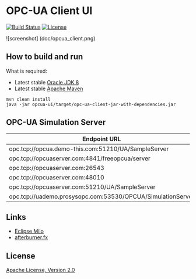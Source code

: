 # OPC-UA Client UI
[![Build Status](https://travis-ci.org/comtel2000/opc-ua-client.png)](https://travis-ci.org/comtel2000/opc-ua-client)  [![License](https://img.shields.io/badge/license-Apache_2-blue.svg)](http://www.apache.org/licenses/LICENSE-2.0)

![screenshot] (doc/opcua_client.png)

## How to build and run
What is required:

* Latest stable [Oracle JDK 8](http://www.oracle.com/technetwork/java)
* Latest stable [Apache Maven](http://maven.apache.org)

```shell
mvn clean install
java -jar opcua-ui/target/opc-ua-client-jar-with-dependencies.jar
```
## OPC-UA Simulation Server

|                        Endpoint URL                          |         Link               |
| ------------------------------------------------------------ | -------------------------- |
| opc.tcp://opcua.demo-this.com:51210/UA/SampleServer          | http://opclabs.com         |
| opc.tcp://opcuaserver.com:4841/freeopcua/server              | http://opcuaserver.com     |
| opc.tcp://opcuaserver.com:26543                              | http://opcuaserver.com     |
| opc.tcp://opcuaserver.com:48010                              | http://opcuaserver.com     |
| opc.tcp://opcuaserver.com:51210/UA/SampleServer              | http://opcuaserver.com     |
| opc.tcp://uademo.prosysopc.com:53530/OPCUA/SimulationServer  | http://prosysopc.com       |


## Links
- [Eclipse Milo](https://github.com/eclipse/milo)
- [afterburner.fx](https://github.com/AdamBien/afterburner.fx)

## License
[Apache License, Version 2.0](http://www.apache.org/licenses/LICENSE-2.0)
